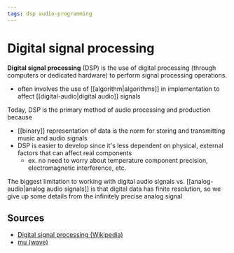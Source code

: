 ```yaml
---
tags: dsp audio-programming
---
```


# Digital signal processing

**Digital signal processing** (DSP) is the use of digital processing (through computers or dedicated hardware) to perform signal processing operations.

- often involves the use of [[algorithm|algorithms]] in implementation to affect [[digital-audio|digital audio]] signals

Today, DSP is the primary method of audio processing and production because

- [[binary]] representation of data is the norm for storing and transmitting music and audio signals
- DSP is easier to develop since it's less dependent on physical, external factors that can affect real components
  - ex. no need to worry about temperature component precision, electromagnetic interference, etc.

The biggest limitation to working with digital audio signals vs. [[analog-audio|analog audio signals]] is that digital data has finite resolution, so we give up some details from the infinitely precise analog signal

## Sources

- [Digital signal processing (Wikipedia)](https://en.wikipedia.org/wiki/Digital_signal_processing)
- [mu (wave)](https://mu.krj.st/wave/)
